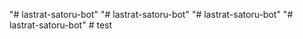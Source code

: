 "# lastrat-satoru-bot" 
"# lastrat-satoru-bot" 
"# lastrat-satoru-bot" 
"# lastrat-satoru-bot" 
#   t e s t  
 